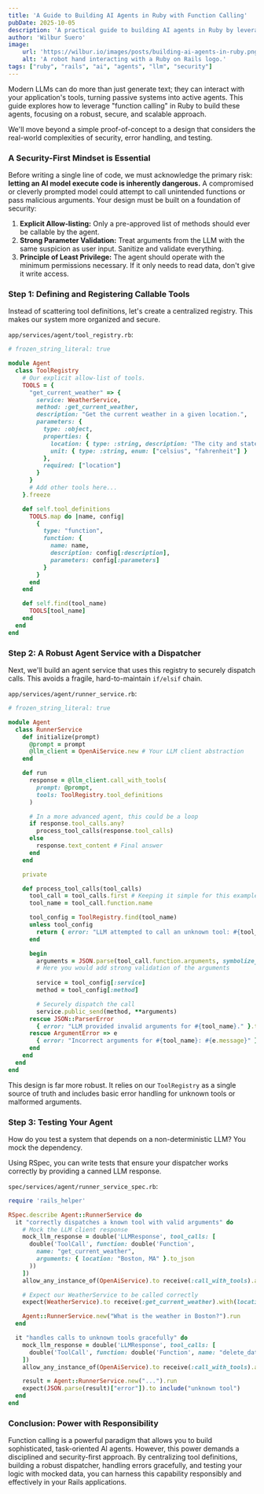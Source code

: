 ```yaml
---
title: 'A Guide to Building AI Agents in Ruby with Function Calling'
pubDate: 2025-10-05
description: 'A practical guide to building AI agents in Ruby by leveraging LLM function calling, with a focus on security, robustness, and testing.'
author: 'Wilbur Suero'
image:
    url: 'https://wilbur.io/images/posts/building-ai-agents-in-ruby.png'
    alt: 'A robot hand interacting with a Ruby on Rails logo.'
tags: ["ruby", "rails", "ai", "agents", "llm", "security"]
---
```


Modern LLMs can do more than just generate text; they can interact with your application's tools, turning passive systems into active agents. This guide explores how to leverage "function calling" in Ruby to build these agents, focusing on a robust, secure, and scalable approach.

We'll move beyond a simple proof-of-concept to a design that considers the real-world complexities of security, error handling, and testing.

### A Security-First Mindset is Essential

Before writing a single line of code, we must acknowledge the primary risk: **letting an AI model execute code is inherently dangerous.** A compromised or cleverly prompted model could attempt to call unintended functions or pass malicious arguments. Your design must be built on a foundation of security:

1.  **Explicit Allow-listing:** Only a pre-approved list of methods should ever be callable by the agent.
2.  **Strong Parameter Validation:** Treat arguments from the LLM with the same suspicion as user input. Sanitize and validate everything.
3.  **Principle of Least Privilege:** The agent should operate with the minimum permissions necessary. If it only needs to read data, don't give it write access.

### Step 1: Defining and Registering Callable Tools

Instead of scattering tool definitions, let's create a centralized registry. This makes our system more organized and secure.

`app/services/agent/tool_registry.rb`:
```ruby
# frozen_string_literal: true

module Agent
  class ToolRegistry
    # Our explicit allow-list of tools.
    TOOLS = {
      "get_current_weather" => {
        service: WeatherService,
        method: :get_current_weather,
        description: "Get the current weather in a given location.",
        parameters: {
          type: :object,
          properties: {
            location: { type: :string, description: "The city and state, e.g. San Francisco, CA" },
            unit: { type: :string, enum: ["celsius", "fahrenheit"] }
          },
          required: ["location"]
        }
      }
      # Add other tools here...
    }.freeze

    def self.tool_definitions
      TOOLS.map do |name, config|
        {
          type: "function",
          function: {
            name: name,
            description: config[:description],
            parameters: config[:parameters]
          }
        }
      end
    end

    def self.find(tool_name)
      TOOLS[tool_name]
    end
  end
end
```

### Step 2: A Robust Agent Service with a Dispatcher

Next, we'll build an agent service that uses this registry to securely dispatch calls. This avoids a fragile, hard-to-maintain `if/elsif` chain.

`app/services/agent/runner_service.rb`:
```ruby
# frozen_string_literal: true

module Agent
  class RunnerService
    def initialize(prompt)
      @prompt = prompt
      @llm_client = OpenAiService.new # Your LLM client abstraction
    end

    def run
      response = @llm_client.call_with_tools(
        prompt: @prompt,
        tools: ToolRegistry.tool_definitions
      )

      # In a more advanced agent, this could be a loop
      if response.tool_calls.any?
        process_tool_calls(response.tool_calls)
      else
        response.text_content # Final answer
      end
    end

    private

    def process_tool_calls(tool_calls)
      tool_call = tool_calls.first # Keeping it simple for this example
      tool_name = tool_call.function.name

      tool_config = ToolRegistry.find(tool_name)
      unless tool_config
        return { error: "LLM attempted to call an unknown tool: #{tool_name}" }.to_json
      end

      begin
        arguments = JSON.parse(tool_call.function.arguments, symbolize_names: true)
        # Here you would add strong validation of the arguments
        
        service = tool_config[:service]
        method = tool_config[:method]

        # Securely dispatch the call
        service.public_send(method, **arguments)
      rescue JSON::ParserError
        { error: "LLM provided invalid arguments for #{tool_name}." }.to_json
      rescue ArgumentError => e
        { error: "Incorrect arguments for #{tool_name}: #{e.message}" }.to_json
      end
    end
  end
end
```

This design is far more robust. It relies on our `ToolRegistry` as a single source of truth and includes basic error handling for unknown tools or malformed arguments.

### Step 3: Testing Your Agent

How do you test a system that depends on a non-deterministic LLM? You mock the dependency.

Using RSpec, you can write tests that ensure your dispatcher works correctly by providing a canned LLM response.

`spec/services/agent/runner_service_spec.rb`:
```ruby
require 'rails_helper'

RSpec.describe Agent::RunnerService do
  it "correctly dispatches a known tool with valid arguments" do
    # Mock the LLM client response
    mock_llm_response = double('LLMResponse', tool_calls: [
      double('ToolCall', function: double('Function', 
        name: "get_current_weather", 
        arguments: { location: "Boston, MA" }.to_json
      ))
    ])
    allow_any_instance_of(OpenAiService).to receive(:call_with_tools).and_return(mock_llm_response)

    # Expect our WeatherService to be called correctly
    expect(WeatherService).to receive(:get_current_weather).with(location: "Boston, MA")

    Agent::RunnerService.new("What is the weather in Boston?").run
  end

  it "handles calls to unknown tools gracefully" do
    mock_llm_response = double('LLMResponse', tool_calls: [
      double('ToolCall', function: double('Function', name: "delete_database", arguments: "{}"))
    ])
    allow_any_instance_of(OpenAiService).to receive(:call_with_tools).and_return(mock_llm_response)

    result = Agent::RunnerService.new("...").run
    expect(JSON.parse(result)["error"]).to include("unknown tool")
  end
end
```

### Conclusion: Power with Responsibility

Function calling is a powerful paradigm that allows you to build sophisticated, task-oriented AI agents. However, this power demands a disciplined and security-first approach. By centralizing tool definitions, building a robust dispatcher, handling errors gracefully, and testing your logic with mocked data, you can harness this capability responsibly and effectively in your Rails applications.

